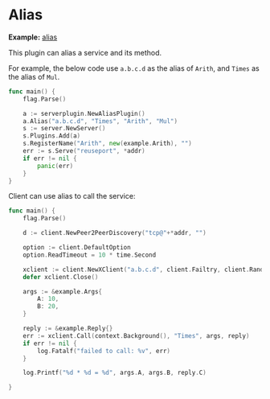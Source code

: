 # Alias

**Example:** [alias](https://github.com/rpcx-ecosystem/rpcx-examples3/tree/master/alias)

This plugin can alias a service and its method.

For example, the below code use `a.b.c.d` as the alias of `Arith`, and `Times` as the alias of `Mul`.

```go
func main() {
	flag.Parse()

	a := serverplugin.NewAliasPlugin()
	a.Alias("a.b.c.d", "Times", "Arith", "Mul")
	s := server.NewServer()
	s.Plugins.Add(a)
	s.RegisterName("Arith", new(example.Arith), "")
	err := s.Serve("reuseport", *addr)
	if err != nil {
		panic(err)
	}
}
```


Client can use alias to call the service:

```go
func main() {
	flag.Parse()

	d := client.NewPeer2PeerDiscovery("tcp@"+*addr, "")

	option := client.DefaultOption
	option.ReadTimeout = 10 * time.Second

	xclient := client.NewXClient("a.b.c.d", client.Failtry, client.RandomSelect, d, option)
	defer xclient.Close()

	args := &example.Args{
		A: 10,
		B: 20,
	}

	reply := &example.Reply{}
	err := xclient.Call(context.Background(), "Times", args, reply)
	if err != nil {
		log.Fatalf("failed to call: %v", err)
	}

	log.Printf("%d * %d = %d", args.A, args.B, reply.C)

}
```